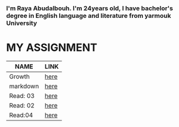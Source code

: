 ### I'm Raya Abudalbouh. I'm 24years old, I have bachelor's degree in English language and literature from yarmouk University

# MY ASSIGNMENT

 NAME        | LINK
------------ | -------------
Growth | [here](https://raya33.github.io/reading-notes1/)
markdown | [here](https://raya33.github.io/102r/)
Read: 03 |[here](https://raya33.github.io/read/)
Read: 02 |[here](https://raya33.github.io/read1/)
Read:04  | [here](https://raya33.github.io/read4/)         

